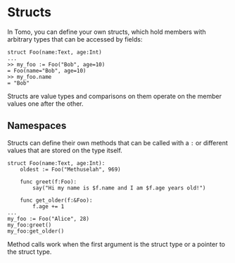 # Structs

In Tomo, you can define your own structs, which hold members with arbitrary
types that can be accessed by fields:

```tomo
struct Foo(name:Text, age:Int)
...
>> my_foo := Foo("Bob", age=10)
= Foo(name="Bob", age=10)
>> my_foo.name
= "Bob"
```

Structs are value types and comparisons on them operate on the member values
one after the other.

## Namespaces

Structs can define their own methods that can be called with a `:` or different
values that are stored on the type itself.

```tomo
struct Foo(name:Text, age:Int):
    oldest := Foo("Methuselah", 969)

    func greet(f:Foo):
        say("Hi my name is $f.name and I am $f.age years old!")

    func get_older(f:&Foo):
        f.age += 1
...
my_foo := Foo("Alice", 28)
my_foo:greet()
my_foo:get_older()
```

Method calls work when the first argument is the struct type or a pointer to
the struct type.
